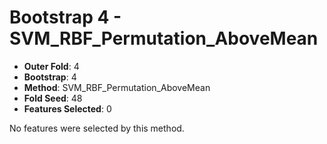 # Bootstrap 4 - SVM_RBF_Permutation_AboveMean

- **Outer Fold**: 4
- **Bootstrap**: 4
- **Method**: SVM_RBF_Permutation_AboveMean
- **Fold Seed**: 48
- **Features Selected**: 0

No features were selected by this method.
